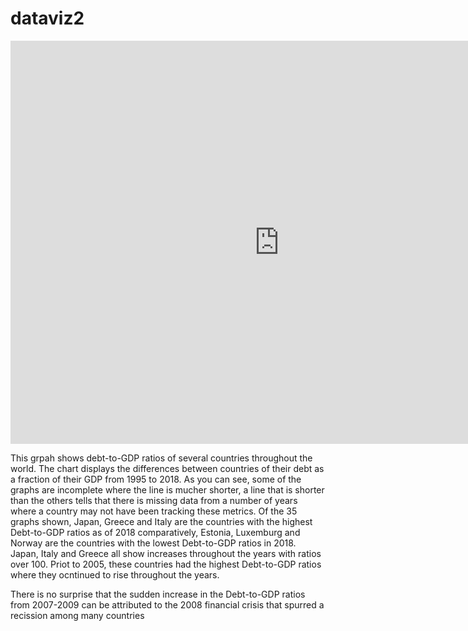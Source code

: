 # dataviz2
<iframe src="https://data.oecd.org/chart/69EZ" width="860" height="645" style="border: 0" mozallowfullscreen="true" webkitallowfullscreen="true" allowfullscreen="true"><a href="https://data.oecd.org/chart/69EZ" target="_blank">OECD Chart: General government debt, Total, % of GDP, Annual, 2017</a></iframe>


<div class="flourish-embed flourish-chart" data-src="visualisation/4281204"><script src="https://public.flourish.studio/resources/embed.js"></script></div>

This grpah shows debt-to-GDP ratios of several countries throughout the world. The chart displays the differences between countries of their debt as a fraction of their GDP from 1995 to 2018. As you can see, some of the graphs are incomplete where the line is mucher shorter, a line that is shorter than the others tells that there is missing data from a number of years where a country may not have been tracking these metrics. Of the 35 graphs shown, Japan, Greece and Italy are the countries with the highest Debt-to-GDP ratios as of 2018 comparatively, Estonia, Luxemburg and Norway are the countries with the lowest Debt-to-GDP ratios in 2018. Japan, Italy and Greece all show increases throughout the years with ratios over 100. Priot to 2005, these countries had the highest Debt-to-GDP ratios where they ocntinued to rise throughout the years. 

<div class="flourish-embed flourish-chart" data-src="visualisation/4282016"><script src="https://public.flourish.studio/resources/embed.js"></script></div>

There is no surprise that the sudden increase in the Debt-to-GDP ratios from 2007-2009 can be attributed to the 2008 financial crisis that spurred a recission among many countries
